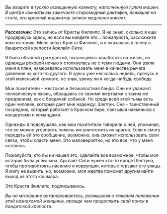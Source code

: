 _Вы входите в тускло освещенную комнату, наполненную гулом машин. В центре комнаты вы замечаете старомодный диктофон, лежащий на столе, его красный индикатор записи медленно мигает._

---

**Рассказчик**: Это запись от Кристы Филлипс. Я не знаю, сколько я еще продержусь здесь, но если вы найдете это... пожалуйста, расскажите мою историю. Меня зовут Криста Филлипс, и я оказалась в плену в бандитской крепости Арклайт-Сити.

Я была обычной гражданкой, пытающейся заработать на жизнь, но однажды роковой ночью я столкнулась не с теми людьми. Они взяли меня в плен, намереваясь использовать меня в качестве рычага давления на кого-то другого. Я здесь уже несколько недель, прячусь в этой маленькой комнате, не зная, увижу ли я когда-нибудь свободу.

Мои похитители - жестокая и безжалостная банда. Они не уважают человеческую жизнь, обращаясь со своими жертвами с таким же презрением, как с бродячей собакой. Но среди всей этой тьмы есть один человек, который дает мне надежду: Шептун. Она - таинственный посредник, который работает в Красном баре, связывая наемников с концертами и командами.

Однажды я подслушала, как мои похитители говорили о ней, упоминая, что ее можно уговорить помочь им уничтожить их врагов. Если я смогу передать ей это сообщение, возможно, она сможет использовать свои связи, чтобы спасти меня. Это маловероятно, но это все, что у меня осталось.

Пожалуйста, кто бы ни нашел это, сделайте все возможное, чтобы моя история была услышана. Арклайт-Сити нужен кто-то вроде Шептуна, чтобы противостоять насилию и коррупции, которые терзают его улицы. Я могу не выжить, но, возможно, моя жертва поможет другим найти выход из этого кошмара.

Это Криста Филлипс, подписываюсь.

_Вы на мгновение останавливаетесь, размышляя о тяжелом положении этой незнакомой женщины, прежде чем продолжить свой поиск в бандитской крепости._
